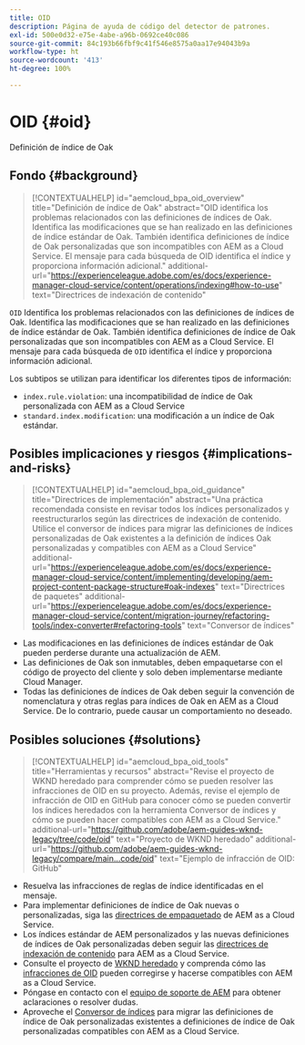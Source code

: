 ```yaml
---
title: OID
description: Página de ayuda de código del detector de patrones.
exl-id: 500e0d32-e75e-4abe-a96b-0692ce40c086
source-git-commit: 84c193b66fbf9c41f546e8575a0aa17e94043b9a
workflow-type: ht
source-wordcount: '413'
ht-degree: 100%

---
```


# OID {#oid}

Definición de índice de Oak

## Fondo {#background}

>[!CONTEXTUALHELP]
>id="aemcloud_bpa_oid_overview"
>title="Definición de índice de Oak"
>abstract="OID identifica los problemas relacionados con las definiciones de índices de Oak. Identifica las modificaciones que se han realizado en las definiciones de índice estándar de Oak. También identifica definiciones de índice de Oak personalizadas que son incompatibles con AEM as a Cloud Service. El mensaje para cada búsqueda de OID identifica el índice y proporciona información adicional."
>additional-url="https://experienceleague.adobe.com/es/docs/experience-manager-cloud-service/content/operations/indexing#how-to-use" text="Directrices de indexación de contenido"

`OID` Identifica los problemas relacionados con las definiciones de índices de Oak. Identifica las modificaciones que se han realizado en las definiciones de índice estándar de Oak. También identifica definiciones de índice de Oak personalizadas que son incompatibles con AEM as a Cloud Service. El mensaje para cada búsqueda de `OID` identifica el índice y proporciona información adicional.

Los subtipos se utilizan para identificar los diferentes tipos de información:

* `index.rule.violation`: una incompatibilidad de índice de Oak personalizada con AEM as a Cloud Service
* `standard.index.modification`: una modificación a un índice de Oak estándar.

## Posibles implicaciones y riesgos {#implications-and-risks}

>[!CONTEXTUALHELP]
>id="aemcloud_bpa_oid_guidance"
>title="Directrices de implementación"
>abstract="Una práctica recomendada consiste en revisar todos los índices personalizados y reestructurarlos según las directrices de indexación de contenido. Utilice el conversor de índices para migrar las definiciones de índices personalizadas de Oak existentes a la definición de índices Oak personalizadas y compatibles con AEM as a Cloud Service"
>additional-url="https://experienceleague.adobe.com/es/docs/experience-manager-cloud-service/content/implementing/developing/aem-project-content-package-structure#oak-indexes" text="Directrices de paquetes"
>additional-url="https://experienceleague.adobe.com/es/docs/experience-manager-cloud-service/content/migration-journey/refactoring-tools/index-converter#refactoring-tools" text="Conversor de índices"

* Las modificaciones en las definiciones de índices estándar de Oak pueden perderse durante una actualización de AEM.
* Las definiciones de Oak son inmutables, deben empaquetarse con el código de proyecto del cliente y solo deben implementarse mediante Cloud Manager.
* Todas las definiciones de índices de Oak deben seguir la convención de nomenclatura y otras reglas para índices de Oak en AEM as a Cloud Service. De lo contrario, puede causar un comportamiento no deseado.

## Posibles soluciones {#solutions}

>[!CONTEXTUALHELP]
>id="aemcloud_bpa_oid_tools"
>title="Herramientas y recursos"
>abstract="Revise el proyecto de WKND heredado para comprender cómo se pueden resolver las infracciones de OID en su proyecto. Además, revise el ejemplo de infracción de OID en GitHub para conocer cómo se pueden convertir los índices heredados con la herramienta Conversor de índices y cómo se pueden hacer compatibles con AEM as a Cloud Service."
>additional-url="https://github.com/adobe/aem-guides-wknd-legacy/tree/code/oid" text="Proyecto de WKND heredado"
>additional-url="https://github.com/adobe/aem-guides-wknd-legacy/compare/main...code/oid" text="Ejemplo de infracción de OID: GitHub"

* Resuelva las infracciones de reglas de índice identificadas en el mensaje.
* Para implementar definiciones de índice de Oak nuevas o personalizadas, siga las [directrices de empaquetado](https://experienceleague.adobe.com/es/docs/experience-manager-cloud-service/content/implementing/developing/aem-project-content-package-structure) de AEM as a Cloud Service.
* Los índices estándar de AEM personalizados y las nuevas definiciones de índices de Oak personalizadas deben seguir las [directrices de indexación de contenido](https://experienceleague.adobe.com/es/docs/experience-manager-cloud-service/content/operations/indexing#preparing-the-new-index-definition) para AEM as a Cloud Service.
* Consulte el proyecto de [WKND heredado](https://github.com/adobe/aem-guides-wknd-legacy/tree/code/oid) y comprenda cómo las [infracciones de OID](https://github.com/adobe/aem-guides-wknd-legacy/compare/main...code/oid) pueden corregirse y hacerse compatibles con AEM as a Cloud Service.
* Póngase en contacto con el [equipo de soporte de AEM](https://helpx.adobe.com/es/enterprise/using/support-for-experience-cloud.html) para obtener aclaraciones o resolver dudas.
* Aproveche el [Conversor de índices](https://experienceleague.adobe.com/es/docs/experience-manager-cloud-service/content/migration-journey/refactoring-tools/index-converter#refactoring-tools) para migrar las definiciones de índice de Oak personalizadas existentes a definiciones de índice de Oak personalizadas compatibles con AEM as a Cloud Service.
